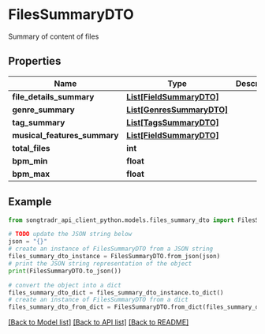 # FilesSummaryDTO

Summary of content of files

## Properties

Name | Type | Description | Notes
------------ | ------------- | ------------- | -------------
**file_details_summary** | [**List[FieldSummaryDTO]**](FieldSummaryDTO.md) |  | [optional] 
**genre_summary** | [**List[GenresSummaryDTO]**](GenresSummaryDTO.md) |  | [optional] 
**tag_summary** | [**List[TagsSummaryDTO]**](TagsSummaryDTO.md) |  | [optional] 
**musical_features_summary** | [**List[FieldSummaryDTO]**](FieldSummaryDTO.md) |  | [optional] 
**total_files** | **int** |  | 
**bpm_min** | **float** |  | [optional] 
**bpm_max** | **float** |  | [optional] 

## Example

```python
from songtradr_api_client_python.models.files_summary_dto import FilesSummaryDTO

# TODO update the JSON string below
json = "{}"
# create an instance of FilesSummaryDTO from a JSON string
files_summary_dto_instance = FilesSummaryDTO.from_json(json)
# print the JSON string representation of the object
print(FilesSummaryDTO.to_json())

# convert the object into a dict
files_summary_dto_dict = files_summary_dto_instance.to_dict()
# create an instance of FilesSummaryDTO from a dict
files_summary_dto_from_dict = FilesSummaryDTO.from_dict(files_summary_dto_dict)
```
[[Back to Model list]](../README.md#documentation-for-models) [[Back to API list]](../README.md#documentation-for-api-endpoints) [[Back to README]](../README.md)


